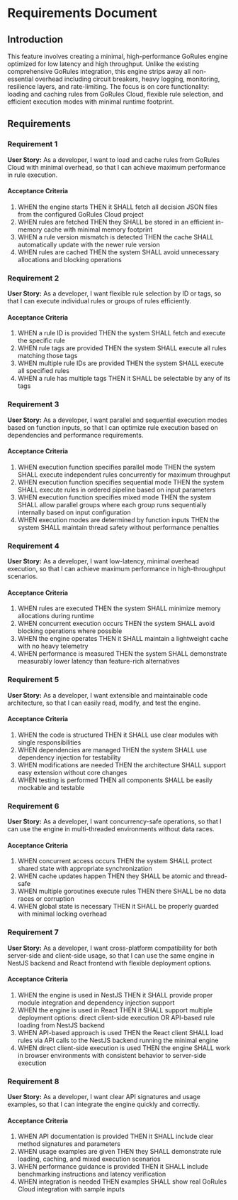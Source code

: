 # Requirements Document

## Introduction

This feature involves creating a minimal, high-performance GoRules engine optimized for low latency and high throughput. Unlike the existing comprehensive GoRules integration, this engine strips away all non-essential overhead including circuit breakers, heavy logging, monitoring, resilience layers, and rate-limiting. The focus is on core functionality: loading and caching rules from GoRules Cloud, flexible rule selection, and efficient execution modes with minimal runtime footprint.

## Requirements

### Requirement 1

**User Story:** As a developer, I want to load and cache rules from GoRules Cloud with minimal overhead, so that I can achieve maximum performance in rule execution.

#### Acceptance Criteria

1. WHEN the engine starts THEN it SHALL fetch all decision JSON files from the configured GoRules Cloud project
2. WHEN rules are fetched THEN they SHALL be stored in an efficient in-memory cache with minimal memory footprint
3. WHEN a rule version mismatch is detected THEN the cache SHALL automatically update with the newer rule version
4. WHEN rules are cached THEN the system SHALL avoid unnecessary allocations and blocking operations

### Requirement 2

**User Story:** As a developer, I want flexible rule selection by ID or tags, so that I can execute individual rules or groups of rules efficiently.

#### Acceptance Criteria

1. WHEN a rule ID is provided THEN the system SHALL fetch and execute the specific rule
2. WHEN rule tags are provided THEN the system SHALL execute all rules matching those tags
3. WHEN multiple rule IDs are provided THEN the system SHALL execute all specified rules
4. WHEN a rule has multiple tags THEN it SHALL be selectable by any of its tags

### Requirement 3

**User Story:** As a developer, I want parallel and sequential execution modes based on function inputs, so that I can optimize rule execution based on dependencies and performance requirements.

#### Acceptance Criteria

1. WHEN execution function specifies parallel mode THEN the system SHALL execute independent rules concurrently for maximum throughput
2. WHEN execution function specifies sequential mode THEN the system SHALL execute rules in ordered pipeline based on input parameters
3. WHEN execution function specifies mixed mode THEN the system SHALL allow parallel groups where each group runs sequentially internally based on input configuration
4. WHEN execution modes are determined by function inputs THEN the system SHALL maintain thread safety without performance penalties

### Requirement 4

**User Story:** As a developer, I want low-latency, minimal overhead execution, so that I can achieve maximum performance in high-throughput scenarios.

#### Acceptance Criteria

1. WHEN rules are executed THEN the system SHALL minimize memory allocations during runtime
2. WHEN concurrent execution occurs THEN the system SHALL avoid blocking operations where possible
3. WHEN the engine operates THEN it SHALL maintain a lightweight cache with no heavy telemetry
4. WHEN performance is measured THEN the system SHALL demonstrate measurably lower latency than feature-rich alternatives

### Requirement 5

**User Story:** As a developer, I want extensible and maintainable code architecture, so that I can easily read, modify, and test the engine.

#### Acceptance Criteria

1. WHEN the code is structured THEN it SHALL use clear modules with single responsibilities
2. WHEN dependencies are managed THEN the system SHALL use dependency injection for testability
3. WHEN modifications are needed THEN the architecture SHALL support easy extension without core changes
4. WHEN testing is performed THEN all components SHALL be easily mockable and testable

### Requirement 6

**User Story:** As a developer, I want concurrency-safe operations, so that I can use the engine in multi-threaded environments without data races.

#### Acceptance Criteria

1. WHEN concurrent access occurs THEN the system SHALL protect shared state with appropriate synchronization
2. WHEN cache updates happen THEN they SHALL be atomic and thread-safe
3. WHEN multiple goroutines execute rules THEN there SHALL be no data races or corruption
4. WHEN global state is necessary THEN it SHALL be properly guarded with minimal locking overhead

### Requirement 7

**User Story:** As a developer, I want cross-platform compatibility for both server-side and client-side usage, so that I can use the same engine in NestJS backend and React frontend with flexible deployment options.

#### Acceptance Criteria

1. WHEN the engine is used in NestJS THEN it SHALL provide proper module integration and dependency injection support
2. WHEN the engine is used in React THEN it SHALL support multiple deployment options: direct client-side execution OR API-based rule loading from NestJS backend
3. WHEN API-based approach is used THEN the React client SHALL load rules via API calls to the NestJS backend running the minimal engine
4. WHEN direct client-side execution is used THEN the engine SHALL work in browser environments with consistent behavior to server-side execution

### Requirement 8

**User Story:** As a developer, I want clear API signatures and usage examples, so that I can integrate the engine quickly and correctly.

#### Acceptance Criteria

1. WHEN API documentation is provided THEN it SHALL include clear method signatures and parameters
2. WHEN usage examples are given THEN they SHALL demonstrate rule loading, caching, and mixed execution scenarios
3. WHEN performance guidance is provided THEN it SHALL include benchmarking instructions and latency verification
4. WHEN integration is needed THEN examples SHALL show real GoRules Cloud integration with sample inputs